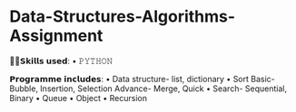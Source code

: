 # Data-Structures-Algorithms-Assignment

👩‍💻𝗦𝗸𝗶𝗹𝗹𝘀 𝘂𝘀𝗲𝗱:
• 𝙿𝚈𝚃𝙷𝙾𝙽

𝗣𝗿𝗼𝗴𝗿𝗮𝗺𝗺𝗲 𝗶𝗻𝗰𝗹𝘂𝗱𝗲𝘀:
• Data structure- list, dictionary
• Sort
 Basic- Bubble, Insertion, Selection 
 Advance- Merge, Quick
• Search- Sequential, Binary
• Queue
• Object
• Recursion
